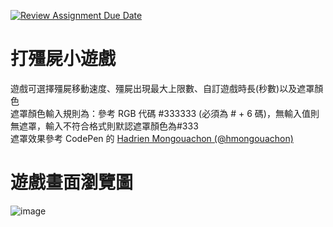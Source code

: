 [![Review Assignment Due Date](https://classroom.github.com/assets/deadline-readme-button-24ddc0f5d75046c5622901739e7c5dd533143b0c8e959d652212380cedb1ea36.svg)](https://classroom.github.com/a/nEllDTTa)
# 打殭屍小遊戲

遊戲可選擇殭屍移動速度、殭屍出現最大上限數、自訂遊戲時長(秒數)以及遮罩顏色  
遮罩顏色輸入規則為：參考 RGB 代碼 #333333 (必須為 # + 6 碼)，無輸入值則無遮罩，輸入不符合格式則默認遮罩顏色為#333\
遮罩效果參考 CodePen 的 <a href="https://codepen.io/hmongouachon/pen/mPGNba">Hadrien Mongouachon (@hmongouachon)</a> <br>

# 遊戲畫面瀏覽圖

![image](https://github.com/wdaweb/jq_zombie-adad09382/blob/master/img/READMEIMG.png)
